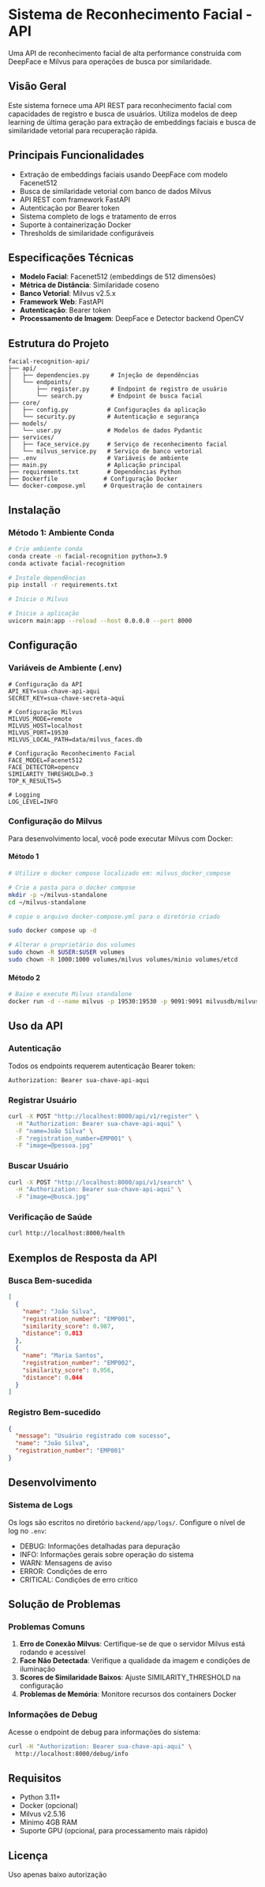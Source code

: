 # Sistema de Reconhecimento Facial - API

Uma API de reconhecimento facial de alta performance construída com DeepFace e Milvus para operações de busca por similaridade.

## Visão Geral

Este sistema fornece uma API REST para reconhecimento facial com capacidades de registro e busca de usuários. Utiliza modelos de deep learning de última geração para extração de embeddings faciais e busca de similaridade vetorial para recuperação rápida.

## Principais Funcionalidades

- Extração de embeddings faciais usando DeepFace com modelo Facenet512
- Busca de similaridade vetorial com banco de dados Milvus
- API REST com framework FastAPI
- Autenticação por Bearer token
- Sistema completo de logs e tratamento de erros
- Suporte à containerização Docker
- Thresholds de similaridade configuráveis

## Especificações Técnicas

- **Modelo Facial**: Facenet512 (embeddings de 512 dimensões)
- **Métrica de Distância**: Similaridade coseno
- **Banco Vetorial**: Milvus v2.5.x
- **Framework Web**: FastAPI
- **Autenticação**: Bearer token
- **Processamento de Imagem**: DeepFace e Detector backend OpenCV

## Estrutura do Projeto

```
facial-recognition-api/
├── api/
│   ├── dependencies.py      # Injeção de dependências
│   └── endpoints/
│       ├── register.py      # Endpoint de registro de usuário
│       └── search.py        # Endpoint de busca facial
├── core/
│   ├── config.py           # Configurações da aplicação
│   └── security.py         # Autenticação e segurança
├── models/
│   └── user.py             # Modelos de dados Pydantic
├── services/
│   ├── face_service.py     # Serviço de reconhecimento facial
│   └── milvus_service.py   # Serviço de banco vetorial
├── .env                    # Variáveis de ambiente
├── main.py                 # Aplicação principal
├── requirements.txt        # Dependências Python
├── Dockerfile             # Configuração Docker
└── docker-compose.yml     # Orquestração de containers
```

## Instalação

### Método 1: Ambiente Conda

```bash
# Crie ambiente conda
conda create -n facial-recognition python=3.9
conda activate facial-recognition

# Instale dependências
pip install -r requirements.txt

# Inicie o Milvus

# Inicie a aplicação
uvicorn main:app --reload --host 0.0.0.0 --port 8000
```

## Configuração

### Variáveis de Ambiente (.env)

```env
# Configuração da API
API_KEY=sua-chave-api-aqui
SECRET_KEY=sua-chave-secreta-aqui

# Configuração Milvus
MILVUS_MODE=remote
MILVUS_HOST=localhost
MILVUS_PORT=19530
MILVUS_LOCAL_PATH=data/milvus_faces.db

# Configuração Reconhecimento Facial
FACE_MODEL=Facenet512
FACE_DETECTOR=opencv
SIMILARITY_THRESHOLD=0.3
TOP_K_RESULTS=5

# Logging
LOG_LEVEL=INFO
```

### Configuração do Milvus

Para desenvolvimento local, você pode executar Milvus com Docker:


#### Método 1
```bash
# Utilize o docker compose localizado em: milvus_docker_compose 

# Crie a pasta para o docker compose
mkdir -p ~/milvus-standalone
cd ~/milvus-standalone

# copie o arquivo docker-compose.yml para o diretório criado

sudo docker compose up -d

# Alterar o proprietário dos volumes
sudo chown -R $USER:$USER volumes
sudo chown -R 1000:1000 volumes/milvus volumes/minio volumes/etcd
```

#### Método 2
```bash
# Baixe e execute Milvus standalone
docker run -d --name milvus -p 19530:19530 -p 9091:9091 milvusdb/milvus:latest
```

## Uso da API

### Autenticação

Todos os endpoints requerem autenticação Bearer token:

```
Authorization: Bearer sua-chave-api-aqui
```

### Registrar Usuário

```bash
curl -X POST "http://localhost:8000/api/v1/register" \
  -H "Authorization: Bearer sua-chave-api-aqui" \
  -F "name=João Silva" \
  -F "registration_number=EMP001" \
  -F "image=@pessoa.jpg"
```

### Buscar Usuário

```bash
curl -X POST "http://localhost:8000/api/v1/search" \
  -H "Authorization: Bearer sua-chave-api-aqui" \
  -F "image=@busca.jpg"
```

### Verificação de Saúde

```bash
curl http://localhost:8000/health
```

## Exemplos de Resposta da API

### Busca Bem-sucedida

```json
[
  {
    "name": "João Silva",
    "registration_number": "EMP001",
    "similarity_score": 0.987,
    "distance": 0.013
  },
  {
    "name": "Maria Santos",
    "registration_number": "EMP002",
    "similarity_score": 0.956,
    "distance": 0.044
  }
]
```

### Registro Bem-sucedido

```json
{
  "message": "Usuário registrado com sucesso",
  "name": "João Silva",
  "registration_number": "EMP001"
}
```

## Desenvolvimento

### Sistema de Logs

Os logs são escritos no diretório `backend/app/logs/`. Configure o nível de log no `.env`:

- DEBUG: Informações detalhadas para depuração
- INFO: Informações gerais sobre operação do sistema
- WARN: Mensagens de aviso
- ERROR: Condições de erro
- CRITICAL: Condições de erro crítico

## Solução de Problemas

### Problemas Comuns

1. **Erro de Conexão Milvus**: Certifique-se de que o servidor Milvus está rodando e acessível
2. **Face Não Detectada**: Verifique a qualidade da imagem e condições de iluminação
3. **Scores de Similaridade Baixos**: Ajuste SIMILARITY_THRESHOLD na configuração
4. **Problemas de Memória**: Monitore recursos dos containers Docker

### Informações de Debug

Acesse o endpoint de debug para informações do sistema:

```bash
curl -H "Authorization: Bearer sua-chave-api-aqui" \
  http://localhost:8000/debug/info
```

## Requisitos

- Python 3.11+
- Docker (opcional)
- Milvus v2.5.16
- Mínimo 4GB RAM
- Suporte GPU (opcional, para processamento mais rápido)

## Licença

Uso apenas baixo autorização